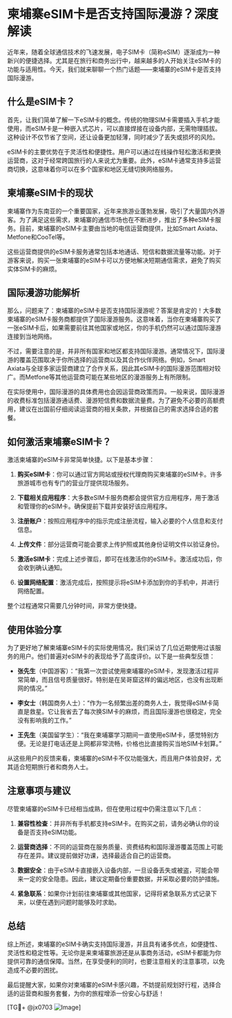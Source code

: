 # 柬埔寨eSIM卡是否支持国际漫游？深度解读

近年来，随着全球通信技术的飞速发展，电子SIM卡（简称eSIM）逐渐成为一种新兴的便捷选择。尤其是在旅行和商务出行中，越来越多的人开始关注eSIM卡的功能与适用性。今天，我们就来聊聊一个热门话题——柬埔寨的eSIM卡是否支持国际漫游。

## 什么是eSIM卡？

首先，让我们简单了解一下eSIM卡的概念。传统的物理SIM卡需要插入手机才能使用，而eSIM卡是一种嵌入式芯片，可以直接焊接在设备内部，无需物理插拔。这种设计不仅节省了空间，还让设备更加轻薄，同时减少了丢失或损坏的风险。

eSIM卡的主要优势在于灵活性和便捷性。用户可以通过在线操作轻松激活和更换运营商，这对于经常跨国旅行的人来说尤为重要。此外，eSIM卡通常支持多运营商切换，这意味着你可以在多个国家和地区无缝切换网络服务。

## 柬埔寨eSIM卡的现状

柬埔寨作为东南亚的一个重要国家，近年来旅游业蓬勃发展，吸引了大量国内外游客。为了满足这些需求，柬埔寨的通信市场也在不断进步，推出了多种eSIM卡服务。目前，柬埔寨的eSIM卡主要由当地的电信运营商提供，比如Smart Axiata、Metfone和CooTel等。

这些运营商提供的eSIM卡服务通常包括本地通话、短信和数据流量等功能。对于游客来说，购买一张柬埔寨的eSIM卡可以方便地解决短期通信需求，避免了购买实体SIM卡的麻烦。

## 国际漫游功能解析

那么，问题来了：柬埔寨的eSIM卡是否支持国际漫游呢？答案是肯定的！大多数柬埔寨的eSIM卡服务商都提供了国际漫游服务。这意味着，当你在柬埔寨购买了一张eSIM卡后，如果需要前往其他国家或地区，你的手机仍然可以通过国际漫游连接到当地网络。

不过，需要注意的是，并非所有国家和地区都支持国际漫游。通常情况下，国际漫游的覆盖范围取决于你所选择的运营商以及其合作伙伴网络。例如，Smart Axiata与全球多家运营商建立了合作关系，因此其eSIM卡的国际漫游范围相对较广。而Metfone等其他运营商可能在某些地区的漫游服务上有所限制。

在实际使用中，国际漫游的具体费用也会因运营商政策而异。一般来说，国际漫游的收费标准包括漫游通话费、漫游短信费和数据流量费。为了避免不必要的高额费用，建议在出国前仔细阅读运营商的相关条款，并根据自己的需求选择合适的套餐。

## 如何激活柬埔寨eSIM卡？

激活柬埔寨的eSIM卡非常简单快捷。以下是基本步骤：

1. **购买eSIM卡**：你可以通过官方网站或授权代理商购买柬埔寨的eSIM卡。许多旅游城市也有专门的营业厅提供现场服务。
   
2. **下载相关应用程序**：大多数eSIM卡服务商都会提供官方应用程序，用于激活和管理你的eSIM卡。确保提前下载并安装好该应用程序。

3. **注册账户**：按照应用程序中的指示完成注册流程，输入必要的个人信息和支付信息。

4. **上传文件**：部分运营商可能会要求上传护照或其他身份证明文件以验证身份。

5. **激活eSIM卡**：完成上述步骤后，即可在线激活你的eSIM卡。激活成功后，你会收到确认通知。

6. **设置网络配置**：激活完成后，按照提示将eSIM卡添加到你的手机中，并进行网络配置。

整个过程通常只需要几分钟时间，非常方便快捷。

## 使用体验分享

为了更好地了解柬埔寨eSIM卡的实际使用情况，我们采访了几位近期使用过该服务的用户。他们普遍对eSIM卡的表现给予了高度评价。以下是一些典型反馈：

- **张先生**（中国游客）：“我第一次尝试使用柬埔寨的eSIM卡，发现激活过程非常简单，而且信号质量很好。特别是在吴哥窟这样的偏远地区，也没有出现断网的情况。”
  
- **李女士**（韩国商务人士）：“作为一名频繁出差的商务人士，我觉得eSIM卡简直是救星。它让我省去了每次换SIM卡的麻烦，而且国际漫游也很稳定，完全没有影响我的工作。”

- **王先生**（美国留学生）：“我在柬埔寨学习期间一直使用eSIM卡，感觉特别方便。无论是打电话还是上网都非常流畅，价格也比直接购买当地SIM卡划算。”

从这些用户的反馈来看，柬埔寨的eSIM卡不仅功能强大，而且用户体验良好，尤其适合短期旅行者和商务人士。

## 注意事项与建议

尽管柬埔寨的eSIM卡已经相当成熟，但在使用过程中仍需注意以下几点：

1. **兼容性检查**：并非所有手机都支持eSIM卡。在购买之前，请务必确认你的设备是否支持eSIM功能。

2. **运营商选择**：不同的运营商在服务质量、资费结构和国际漫游覆盖范围上可能存在差异。建议提前做好功课，选择最适合自己的运营商。

3. **数据安全**：由于eSIM卡直接嵌入设备内部，一旦设备丢失或被盗，可能会带来一定的安全隐患。因此，建议定期备份重要数据，并采取必要的防护措施。

4. **紧急联系**：如果你计划前往柬埔寨或其他国家，记得将紧急联系方式记录下来，以便在遇到问题时能够及时求助。

## 总结

综上所述，柬埔寨的eSIM卡确实支持国际漫游，并且具有诸多优点，如便捷性、灵活性和稳定性等。无论你是来柬埔寨旅游还是从事商务活动，eSIM卡都能为你提供可靠的通信保障。当然，在享受便利的同时，也要注意相关的注意事项，以免造成不必要的困扰。

最后提醒大家，如果你对柬埔寨的eSIM卡感兴趣，不妨提前规划好行程，选择合适的运营商和服务套餐，为你的旅程增添一份安心与舒适！

[TG💪+ @jx0703 ![Image](https://github.com/user-attachments/assets/dbca1d08-cadb-493c-b0ec-ad6f7a83f270)]